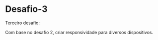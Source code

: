 # Desafio-3

Terceiro desafio:

Com base no desafio 2, criar responsividade para diversos dispositivos.